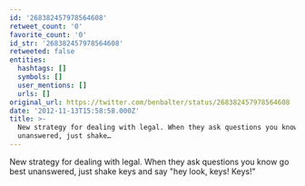 ```yaml
---
id: '268382457978564608'
retweet_count: '0'
favorite_count: '0'
id_str: '268382457978564608'
retweeted: false
entities:
  hashtags: []
  symbols: []
  user_mentions: []
  urls: []
original_url: https://twitter.com/benbalter/status/268382457978564608
date: '2012-11-13T15:58:58.000Z'
title: >-
  New strategy for dealing with legal. When they ask questions you know go best
  unanswered, just shake…
---
```


New strategy for dealing with legal. When they ask questions you know go best unanswered, just shake keys and say "hey look, keys! Keys!"